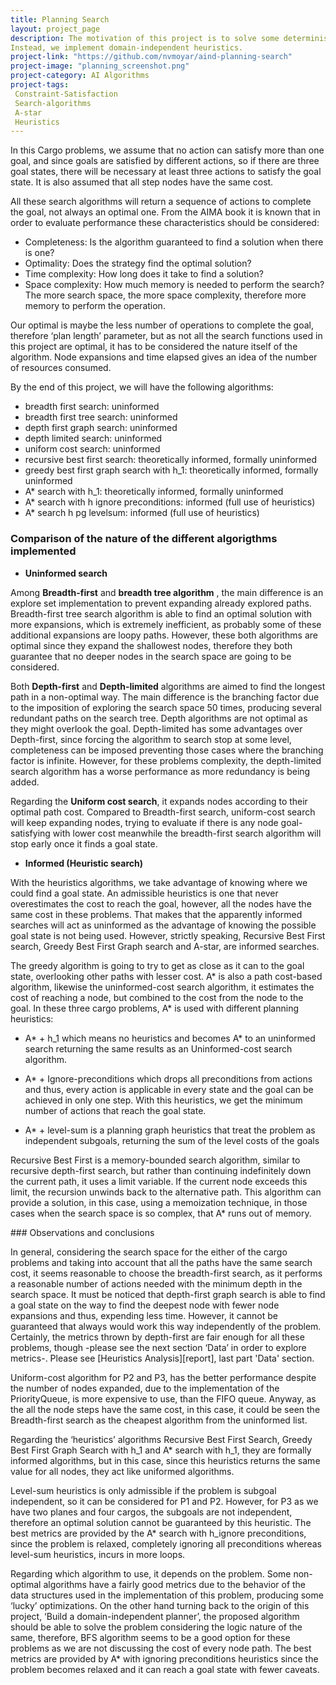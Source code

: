 ```yaml
---
title: Planning Search
layout: project_page
description: The motivation of this project is to solve some deterministic logistic planning problems for an Air Cargo transport system using a planning search agent. With progression search algorithms like those in the navigation problem from lecture, optimal plans for each problem will be computed.  Unlike the navigation problem, there is no simple distance heuristic to aid the agent. 
Instead, we implement domain-independent heuristics.
project-link: "https://github.com/nvmoyar/aind-planning-search"
project-image: "planning_screenshot.png"
project-category: AI Algorithms
project-tags:
 Constraint-Satisfaction
 Search-algorithms
 A-star
 Heuristics
---
```


In this Cargo problems, we assume that no action can satisfy more than one goal, and since goals are satisfied by different actions, so if there are three goal states, there will be necessary at least three actions to satisfy the goal state.  It is also assumed that all step nodes have the same cost. 

All these search algorithms will return a sequence of actions to complete the goal, not always an optimal one. From the AIMA book it is known that in order to evaluate performance these characteristics should be considered:  

* Completeness: Is the algorithm guaranteed to find a solution when there is one?
* Optimality: Does the strategy find the optimal solution? 
* Time complexity:  How long does it take to find a solution? 
* Space complexity: How much memory is needed to perform the search? The more search space, the more space complexity, therefore more memory to perform the operation. 

Our optimal is maybe the less number of operations to complete the goal, therefore ‘plan length’ parameter, but as not all the search functions used in this project are optimal, it has to be considered the nature itself of the algorithm. Node expansions and time elapsed gives an idea of the number of resources consumed.

By the end of this project, we will have the following algorithms: 

* breadth first search: uninformed
* breadth first tree search: uninformed
* depth first graph search: uninformed
* depth limited search: uninformed
* uniform cost search: uninformed
* recursive best first search: theoretically informed, formally uninformed
* greedy best first graph search with h_1: theoretically informed, formally uninformed
* A* search with h_1: theoretically informed, formally uninformed
* A* search with h ignore preconditions: informed (full use of heuristics)
* A* search h pg levelsum: informed (full use of heuristics)

### Comparison of the nature of the different algorigthms implemented

* **Uninformed search**

Among **Breadth-first** and **breadth tree algorithm** , the main difference is an explore set implementation to prevent expanding already explored paths.  Breadth-first tree search algorithm is able to find an optimal solution with more expansions, which is extremely inefficient, as probably some of these additional expansions are loopy paths. However, these both algorithms are optimal since they expand the shallowest nodes, therefore they both guarantee that no deeper nodes in the search space are going to be considered.

Both **Depth-first** and **Depth-limited** algorithms are aimed to find the longest path in a non-optimal way. The main difference is the branching factor due to the imposition of exploring the search space 50 times, producing several redundant paths on the search tree. Depth algorithms are not optimal as they might overlook the goal. Depth-limited has some advantages over Depth-first, since forcing the algorithm to search stop at some level, completeness can be imposed preventing those cases where the branching factor is infinite. However, for these problems complexity, the depth-limited search algorithm has a worse performance as more redundancy is being added.

Regarding the **Uniform cost search**, it expands nodes according to their optimal path cost. Compared to Breadth-first search, uniform-cost search will keep expanding nodes, trying to evaluate if there is any node goal-satisfying with lower cost meanwhile the breadth-first search algorithm will stop early once it finds a goal state.

* **Informed (Heuristic search)**

With the heuristics algorithms, we take advantage of knowing where we could find a goal state. An admissible heuristics is one that never overestimates the cost to reach the goal, however, all the nodes have the same cost in these problems. That makes that the apparently informed searches will act as uninformed as the advantage of knowing the possible goal state is not being used. However, strictly speaking, Recursive Best First search, Greedy Best First Graph search and A-star, are informed searches.  

The greedy algorithm is going to try to get as close as it can to the goal state, overlooking other paths with lesser cost. A* is also a path cost-based algorithm, likewise the uninformed-cost search algorithm, it estimates the cost of reaching a node, but combined to the cost from the node to the goal. In these three cargo problems, A* is used with different planning heuristics: 

* A* +  h_1 which means no heuristics and becomes A* to an uninformed search returning the same results as an Uninformed-cost search algorithm. 

* A* + Ignore-preconditions which drops all preconditions from actions and thus, every action is applicable in every state and the goal can be achieved in only one step. With this heuristics, we get the minimum number of actions that reach the goal state. 

* A* + level-sum is a planning graph heuristics that treat the problem as independent subgoals, returning the sum of the level costs of the goals

Recursive Best First is a memory-bounded search algorithm, similar to recursive depth-first search, but rather than continuing indefinitely down the current path, it uses a limit variable. If the current node exceeds this limit, the recursion unwinds back to the alternative path. This algorithm can provide a solution, in this case, using a memoization technique, in those cases when the search space is so complex, that A* runs out of memory.

### Observations and conclusions

In general, considering the search space for the either of the cargo problems and taking into account that all the paths have the same search cost, it seems reasonable to choose the breadth-first search, as it performs a reasonable number of actions needed with the minimum depth in the search space. It must be noticed that depth-first graph search is able to find a goal state on the way to find the deepest node with fewer node expansions and thus, expending less time. However, it cannot be guaranteed that always would work this way independently of the problem. Certainly, the metrics thrown by depth-first are fair enough for all these problems, though -please see the next section ‘Data’ in order to explore metrics-. Please see [Heuristics Analysis][report], last part 'Data' section. 

Uniform-cost algorithm for P2 and P3, has the better performance despite the number of nodes expanded, due to the implementation of the PriorityQueue, is more expensive to use, than the FIFO queue. Anyway, as the all the node steps have the same cost, in this case, it could be seen the Breadth-first search as the cheapest algorithm from the uninformed list. 

Regarding the ‘heuristics’ algorithms Recursive Best First Search, Greedy Best First Graph Search with h_1 and A* search with h_1, they are formally informed algorithms, but in this case, since this heuristics returns the same value for all nodes, they act like uniformed algorithms. 

Level-sum heuristics is only admissible if the problem is subgoal independent, so it can be considered for P1 and P2. However, for P3 as we have two planes and four cargos, the subgoals are not independent, therefore an optimal solution cannot be guaranteed by this heuristic. The best metrics are provided by the A* search with h_ignore preconditions, since the problem is relaxed, completely ignoring all preconditions whereas level-sum heuristics, incurs in more loops. 

Regarding which algorithm to use, it depends on the problem. Some non-optimal algorithms have a fairly good metrics due to the behavior of the data structures used in the implementation of this problem, producing some ‘lucky’ optimizations.  On the other hand turning back to the origin of this project, ‘Build a domain-independent planner’, the proposed algorithm should be able to solve the problem considering the logic nature of the same, therefore, BFS algorithm seems to be a good option for these problems as we are not discussing the cost of every node path. The best metrics are provided by A* with ignoring preconditions heuristics since the problem becomes relaxed and it can reach a goal state with fewer caveats. 